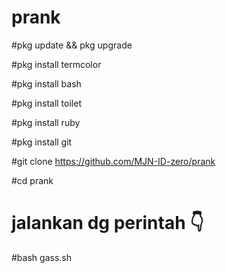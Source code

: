 # prank

#pkg update && pkg upgrade

#pkg install termcolor

#pkg install bash

#pkg install toilet

#pkg install ruby

#pkg install git 

#git clone https://github.com/MJN-ID-zero/prank

#cd prank
# jalankan dg perintah 👇
#bash gass.sh
